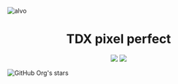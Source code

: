 ![alvo](https://user-images.githubusercontent.com/103957268/188951466-6f544d0e-6867-49ee-818a-36ed78f04ec4.png )


<h1 align="center"> TDX pixel perfect </h1>

<P align="center">
<img src="http://img.shields.io/static/v1?label=STATUS&message=FINALIZADO&color=GREEN&style=for-the-badge" />

<img  margin-left="15px" src="http://img.shields.io/static/v1?label=realize%20data&message=Setember&color=YELLOW&style=for-the-badge" />
</P>

![GitHub Org's stars](https://img.shields.io/github/stars/legatario?style=social)